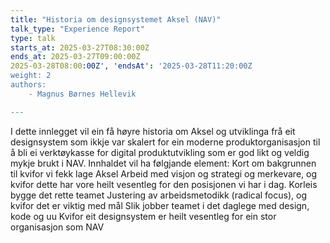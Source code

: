 ```yaml
---
title: "Historia om designsystemet Aksel (NAV)"
talk_type: "Experience Report"
type: talk
starts_at: 2025-03-27T08:30:00Z
ends_at: 2025-03-27T09:00:00Z
2025-03-28T08:00:00Z', 'endsAt': '2025-03-28T11:20:00Z
weight: 2
authors:
    - Magnus Børnes Hellevik

---
```

I dette innlegget vil ein få høyre historia om Aksel og utviklinga frå eit designsystem som ikkje var skalert for ein moderne produktorganisasjon til å bli ei verktøykasse for digital produktutvikling som er god likt og veldig mykje brukt i NAV. Innhaldet vil ha følgjande element:
Kort om bakgrunnen til kvifor vi fekk lage Aksel
Arbeid med visjon og strategi og merkevare, og kvifor dette har vore heilt vesentleg for den posisjonen vi har i dag.
Korleis bygge det rette teamet
Justering av arbeidsmetodikk (radical focus), og kvifor det er viktig med mål
Slik jobber teamet i det daglege med design, kode og uu
Kvifor eit designsystem er heilt vesentleg for ein stor organisasjon som NAV
